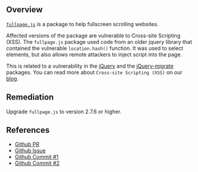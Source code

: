 ## Overview
[`fullpage.js`](https://www.npmjs.com/package/fullpage.js) is a package to help fullscreen scrolling websites.

Affected versions of the package are vulnerable to Cross-site Scripting (XSS). The `fullpage.js` package used code from an older jquery library that contained the vulnerable `location.hash()` function. It was used to select elements, but also allows remote attackers to inject script into the page.

This is related to a vulnerability in the [jQuery](https://snyk.io/vuln/npm:jquery:20110606) and the [jQuery-migrate](https://snyk.io/vuln/npm:jquery-migrate:20130419) packages.
You can read more about `Cross-site Scripting (XSS)` on our [blog](https://snyk.io/blog/marked-xss-vulnerability/).

## Remediation
Upgrade `fullpage.js` to version 2.7.6 or higher.

## References
- [Github PR](https://github.com/alvarotrigo/fullPage.js/pull/1705)
- [Github Issue](https://github.com/alvarotrigo/fullPage.js/issues/1747)
- [Github Commit #1](https://github.com/alvarotrigo/fullPage.js/commit/03356365ca81b3177357aed42a34a7df5b5351b4)
- [Github Commit #2](https://github.com/alvarotrigo/fullPage.js/pull/1705/commits/186c16ec140976e878f2e4ef4256920dc928d23e)
